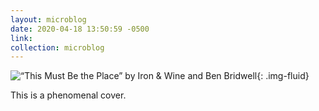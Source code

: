 ```yaml
---
layout: microblog
date: 2020-04-18 13:50:59 -0500
link: 
collection: microblog
---
```

![“This Must Be the Place” by Iron & Wine and Ben Bridwell](https://brianlundin.com/images/microblog/2020-04-18--13-50-09.jpeg){: .img-fluid}

This is a phenomenal cover.